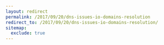 ```yaml
---
layout: redirect
permalink: /2017/09/20/dns-issues-io-domains-resolution
redirect_to: /2017/09/20/dns-issues-io-domains-resolution/
sitemap:
  exclude: true
---
```

